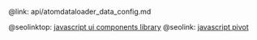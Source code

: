 @link: api/atomdataloader_data_config.md

@seolinktop: [javascript ui components library](https://webix.com)
@seolink: [javascript pivot](https://webix.com/pivot/)